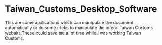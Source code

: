 # Taiwan_Customs_Desktop_Software

This are some applications which can manipulate the document automatically or do some clicks to manipulate the interal Taiwan Customs website.These could save me a lot time while I was working Taiwan Customs.
